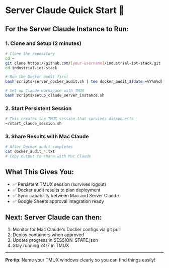 # Server Claude Quick Start 🚀

## For the Server Claude Instance to Run:

### 1. Clone and Setup (2 minutes)
```bash
# Clone the repository
cd ~
git clone https://github.com/[your-username]/industrial-iot-stack.git
cd industrial-iot-stack

# Run the Docker audit first
bash scripts/server_docker_audit.sh | tee docker_audit_$(date +%Y%m%d).txt

# Set up Claude workspace with TMUX
bash scripts/setup_claude_server_instance.sh
```

### 2. Start Persistent Session
```bash
# This creates the TMUX session that survives disconnects
~/start_claude_session.sh
```

### 3. Share Results with Mac Claude
```bash
# After Docker audit completes
cat docker_audit_*.txt
# Copy output to share with Mac Claude
```

## What This Gives You:
- ✅ Persistent TMUX session (survives logout)
- ✅ Docker audit results to plan deployment
- ✅ Sync capability between Mac and Server Claude
- ✅ Google Sheets approval integration ready

## Next: Server Claude can then:
1. Monitor for Mac Claude's Docker configs via git pull
2. Deploy containers when approved
3. Update progress in SESSION_STATE.json
4. Stay running 24/7 in TMUX

---
**Pro tip**: Name your TMUX windows clearly so you can find things easily!